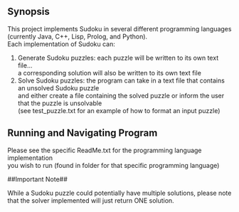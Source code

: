 ## Synopsis

This project implements Sudoku in several different programming languages <br />
(currently Java, C++, Lisp, Prolog, and Python). <br/>
Each implementation of Sudoku can: <br />
1.  Generate Sudoku puzzles: each puzzle will be written to its own text file… <br />
    a corresponding solution will also be written to its own text file <br />
2.  Solve Sudoku puzzles: the program can take in a text file that contains an unsolved Sudoku puzzle <br />
    and either create a file containing the solved puzzle or inform the user that the puzzle is unsolvable <br /> (see test_puzzle.txt for an example of how to format an input puzzle) <br />


## Running and Navigating Program

Please see the specific ReadMe.txt for the programming language implementation <br />
you wish to run (found in folder for that specific programming language)<br />


##Important Note##

While a Sudoku puzzle could potentially have multiple solutions, please note that
the solver implemented will just return ONE solution.
